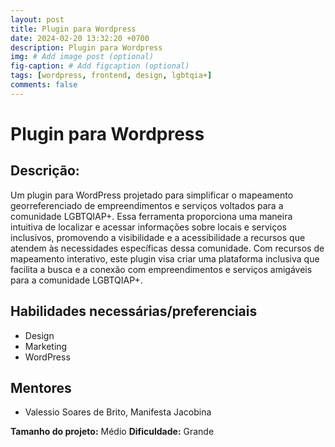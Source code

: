 ```yaml
---
layout: post
title: Plugin para Wordpress
date: 2024-02-20 13:32:20 +0700
description: Plugin para Wordpress
img: # Add image post (optional)
fig-caption: # Add figcaption (optional)
tags: [wordpress, frontend, design, lgbtqia+]
comments: false
---
```


# Plugin para Wordpress

## Descrição:
Um plugin para WordPress projetado para simplificar o mapeamento georreferenciado de empreendimentos e serviços voltados para a comunidade LGBTQIAP+. Essa ferramenta proporciona uma maneira intuitiva de localizar e acessar informações sobre locais e serviços inclusivos, promovendo a visibilidade e a acessibilidade a recursos que atendem às necessidades específicas dessa comunidade. Com recursos de mapeamento interativo, este plugin visa criar uma plataforma inclusiva que facilita a busca e a conexão com empreendimentos e serviços amigáveis para a comunidade LGBTQIAP+.

## Habilidades necessárias/preferenciais  
- Design
- Marketing
- WordPress

## Mentores
- Valessio Soares de Brito, Manifesta Jacobina


**Tamanho do projeto:** Médio
**Dificuldade:** Grande
